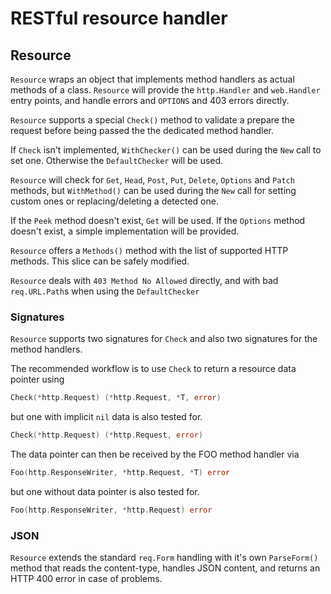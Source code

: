 # RESTful resource handler

## Resource

`Resource` wraps an object that implements method handlers as actual methods of a class.
`Resource` will provide the `http.Handler` and `web.Handler` entry points, and handle
errors and `OPTIONS` and 403 errors directly.

`Resource` supports a special `Check()` method to validate a prepare the request
before being passed the the dedicated method handler.

If `Check` isn't implemented, `WithChecker()` can be used during the `New` call to
set one. Otherwise the `DefaultChecker` will be used.

`Resource` will check for `Get`, `Head`, `Post`, `Put`, `Delete`, `Options` and
`Patch` methods, but `WithMethod()` can be used during the `New` call for setting
custom ones or replacing/deleting a detected one.

If the `Peek` method doesn't exist, `Get` will be used.
If the `Options` method doesn't exist, a simple implementation will be provided.

`Resource` offers a `Methods()` method with the list of supported HTTP methods. This slice can be safely modified.

`Resource` deals with `403 Method No Allowed` directly, and with bad `req.URL.Path`s
when using the `DefaultChecker`

### Signatures

`Resource` supports two signatures for `Check` and also two signatures for the method handlers.

The recommended workflow is to use `Check` to return a resource data pointer using
```go
Check(*http.Request) (*http.Request, *T, error)
```
but one with implicit `nil` data is also tested for.
```go
Check(*http.Request) (*http.Request, error)
```

The data pointer can then be received by the FOO method handler via
```go
Foo(http.ResponseWriter, *http.Request, *T) error
```

but one without data pointer is also tested for.
```go
Foo(http.ResponseWriter, *http.Request) error
```

### JSON

`Resource` extends the standard `req.Form` handling with it's own `ParseForm()` method that reads
the content-type, handles JSON content, and returns an HTTP 400 error in case of problems.
